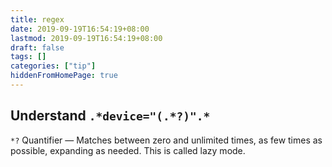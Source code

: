 ```yaml
---
title: regex
date: 2019-09-19T16:54:19+08:00
lastmod: 2019-09-19T16:54:19+08:00
draft: false
tags: []
categories: ["tip"]
hiddenFromHomePage: true
---
```




## Understand `.*device="(.*?)".*`

`*?` Quantifier — Matches between zero and unlimited times, as few times as possible, expanding as needed. This is called lazy mode.
